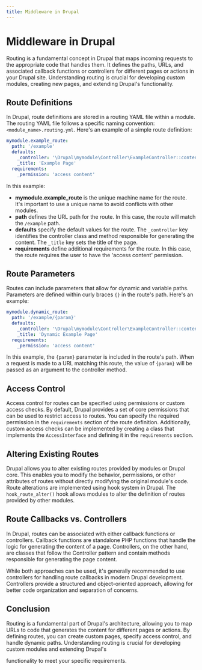 ```yaml
---
title: Middleware in Drupal
---
```

# Middleware in Drupal

Routing is a fundamental concept in Drupal that maps incoming requests to the appropriate code that handles them. It defines the paths, URLs, and associated callback functions or controllers for different pages or actions in your Drupal site. Understanding routing is crucial for developing custom modules, creating new pages, and extending Drupal's functionality.

## Route Definitions

In Drupal, route definitions are stored in a routing YAML file within a module. The routing YAML file follows a specific naming convention: `<module_name>.routing.yml`. Here's an example of a simple route definition:

```yaml
mymodule.example_route:
  path: '/example'
  defaults:
    _controller: '\Drupal\mymodule\Controller\ExampleController::content'
    _title: 'Example Page'
  requirements:
    _permission: 'access content'
```

In this example:

- **mymodule.example_route** is the unique machine name for the route. It's important to use a unique name to avoid conflicts with other modules.
- **path** defines the URL path for the route. In this case, the route will match the `/example` path.
- **defaults** specify the default values for the route. The `_controller` key identifies the controller class and method responsible for generating the content. The `_title` key sets the title of the page.
- **requirements** define additional requirements for the route. In this case, the route requires the user to have the 'access content' permission.

## Route Parameters

Routes can include parameters that allow for dynamic and variable paths. Parameters are defined within curly braces `{}` in the route's path. Here's an example:

```yaml
mymodule.dynamic_route:
  path: '/example/{param}'
  defaults:
    _controller: '\Drupal\mymodule\Controller\ExampleController::content'
    _title: 'Dynamic Example Page'
  requirements:
    _permission: 'access content'
```

In this example, the `{param}` parameter is included in the route's path. When a request is made to a URL matching this route, the value of `{param}` will be passed as an argument to the controller method.

## Access Control

Access control for routes can be specified using permissions or custom access checks. By default, Drupal provides a set of core permissions that can be used to restrict access to routes. You can specify the required permission in the `requirements` section of the route definition. Additionally, custom access checks can be implemented by creating a class that implements the `AccessInterface` and defining it in the `requirements` section.

## Altering Existing Routes

Drupal allows you to alter existing routes provided by modules or Drupal core. This enables you to modify the behavior, permissions, or other attributes of routes without directly modifying the original module's code. Route alterations are implemented using hook system in Drupal. The `hook_route_alter()` hook allows modules to alter the definition of routes provided by other modules.

## Route Callbacks vs. Controllers

In Drupal, routes can be associated with either callback functions or controllers. Callback functions are standalone PHP functions that handle the logic for generating the content of a page. Controllers, on the other hand, are classes that follow the Controller pattern and contain methods responsible for generating the page content.

While both approaches can be used, it's generally recommended to use controllers for handling route callbacks in modern Drupal development. Controllers provide a structured and object-oriented approach, allowing for better code organization and separation of concerns.

## Conclusion

Routing is a fundamental part of Drupal's architecture, allowing you to map URLs to code that generates the content for different pages or actions. By defining routes, you can create custom pages, specify access control, and handle dynamic paths. Understanding routing is crucial for developing custom modules and extending Drupal's

 functionality to meet your specific requirements.

